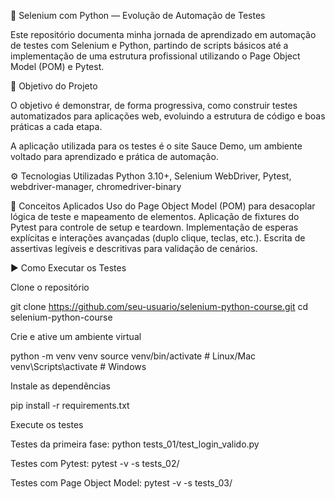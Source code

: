 🧪 Selenium com Python — Evolução de Automação de Testes

Este repositório documenta minha jornada de aprendizado em automação de testes com Selenium e Python, partindo de scripts básicos até a implementação de uma estrutura profissional utilizando o Page Object Model (POM) e Pytest.

🚀 Objetivo do Projeto

O objetivo é demonstrar, de forma progressiva, como construir testes automatizados para aplicações web, evoluindo a estrutura de código e boas práticas a cada etapa.

A aplicação utilizada para os testes é o site Sauce Demo, um ambiente voltado para aprendizado e prática de automação.

⚙️ Tecnologias Utilizadas
Python 3.10+, Selenium WebDriver, Pytest, webdriver-manager, chromedriver-binary

🧱 Conceitos Aplicados
Uso do Page Object Model (POM) para desacoplar lógica de teste e mapeamento de elementos.
Aplicação de fixtures do Pytest para controle de setup e teardown.
Implementação de esperas explícitas e interações avançadas (duplo clique, teclas, etc.).
Escrita de assertivas legíveis e descritivas para validação de cenários.

▶️ Como Executar os Testes

Clone o repositório

git clone https://github.com/seu-usuario/selenium-python-course.git
cd selenium-python-course


Crie e ative um ambiente virtual

python -m venv venv
source venv/bin/activate    # Linux/Mac
venv\Scripts\activate       # Windows


Instale as dependências

pip install -r requirements.txt


Execute os testes

Testes da primeira fase:
python tests_01/test_login_valido.py

Testes com Pytest:
pytest -v -s tests_02/

Testes com Page Object Model:
pytest -v -s tests_03/
